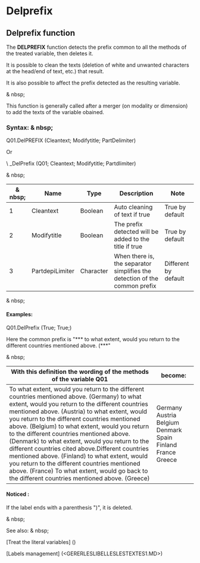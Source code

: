 # Delprefix

## Delprefix function

The **DELPREFIX** function detects the prefix common to all the methods of the treated variable, then deletes it.

It is possible to clean the texts (deletion of white and unwanted characters at the head/end of text, etc.) that result.

It is also possible to affect the prefix detected as the resulting variable.

& nbsp;

This function is generally called after a merger (on modality or dimension) to add the texts of the variable obained.

### Syntax: & nbsp;

Q01.DelPREFIX (Cleantext; Modifytitle; PartDelimiter)

Or

\ _DelPrefix (Q01; Cleantext; Modifytitle; Partdlimiter)

& nbsp;

|& nbsp;|**Name** |**Type** |**Description** |**Note** |
|--- |--- |--- |--- |--- |
|&#49;|Cleantext |Boolean |Auto cleaning of text if true |True by default |
|&#50;|Modifytitle |Boolean |The prefix detected will be added to the title if true |True by default |
|&#51;|PartdepiLimiter |Character |When there is, the separator simplifies the detection of the common prefix |Different by default |


& nbsp;

#### Examples:

Q01.DelPrefix (True; True;)

Here the common prefix is ​​"*** to what extent, would you return to the different countries mentioned above. (***"

& nbsp;

|With this definition the wording of the methods of the variable Q01 |become: |
|--- |--- |
|To what extent, would you return to the different countries mentioned above. (Germany) to what extent, would you return to the different countries mentioned above. (Austria) to what extent, would you return to the different countries mentioned above. (Belgium) to what extent, would you return to the different countries mentioned above. (Denmark) to what extent, would you return to the different countries cited above.Different countries mentioned above. (Finland) to what extent, would you return to the different countries mentioned above. (France) To what extent, would go back to the different countries mentioned above. (Greece) |Germany Austria Belgium Denmark Spain Finland France Greece |


#### Noticed :

If the label ends with a parenthesis ")", it is deleted.

& nbsp;

See also: & nbsp;

[Treat the literal variables] (<Trellious Little Little.MD>)

[Labels management] (<GERERLESLIBELLESLESTEXTES1.MD>)